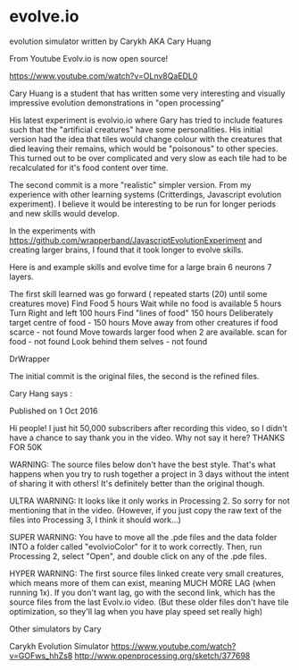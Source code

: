 # evolve.io
evolution simulator written by Carykh  AKA Cary Huang


From Youtube Evolv.io is now open source! 

https://www.youtube.com/watch?v=OLnv8QaEDL0


Cary Huang is a student that has written some very interesting and visually impressive evolution demonstrations in "open processing"

His latest experiment is evolvio.io where Gary has tried to include features such that the "artificial creatures" have some personalities. His initial version had the idea that tiles would change colour with the creatures that died leaving their remains, which would be "poisonous" to other species. This turned out to be over complicated and very slow as each tile had to be recalculated for it's food content over time.

The second commit is a more "realistic" simpler version. From my experience with other learning systems (Critterdings, Javascript evolution experiment). I believe it would be interesting to be run for longer periods and new skills would develop.

In the experiments with https://github.com/wrapperband/JavascriptEvolutionExperiment and creating larger brains, I found that it took longer to evolve skills.

Here is and example skills and evolve time for a large brain 6 neurons 7 layers.

The first skill learned was go forward  ( repeated starts (20) until some creatures move)
Find Food 5 hours
Wait while no food is available 5 hours
Turn Right and left 100 hours
Find "lines of food" 150 hours
Deliberately target centre of food - 150 hours
Move away from other creatures if food scarce - not found
Move towards larger food when 2 are available.
scan for food - not found
Look behind them selves - not found

DrWrapper


The initial commit is the original files, the second is the refined files.

Cary Hang says : 

Published on 1 Oct 2016

Hi people! I just hit 50,000 subscribers after recording this video, so I didn't have a chance to say thank you in the video. Why not say it here? THANKS FOR 50K

WARNING: The source files below don't have the best style. That's what happens when you try to rush together a project in 3 days without the intent of sharing it with others! It's definitely better than the original though.

ULTRA WARNING: It looks like it only works in Processing 2. So sorry for not mentioning that in the video. (However, if you just copy the raw text of the files into Processing 3, I think it should work...)

SUPER WARNING: You have to move all the .pde files and the data folder INTO a folder called "evolvioColor" for it to work correctly. Then, run Processing 2, select "Open", and double click on any of the .pde files.

HYPER WARNING: The first source files linked create very small creatures, which means more of them can exist, meaning MUCH MORE LAG (when running 1x). If you don't want lag, go with the second link, which has the source files from the last Evolv.io video. (But these older files don't have tile optimization, so they'll lag when you have play speed set really high)

Other simulators by Cary

Carykh
Evolution Simulator
https://www.youtube.com/watch?v=GOFws_hhZs8
http://www.openprocessing.org/sketch/377698